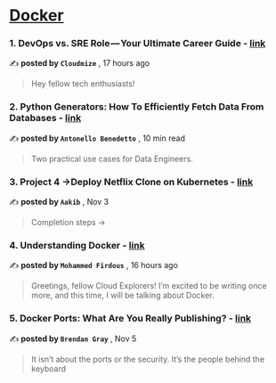 
<h1><a href=https://medium.com/tag/docker/recommended target="_blank" rel="noopener noreferrer">Docker</a></h1>
<h3>1. DevOps vs. SRE Role — Your Ultimate Career Guide - <a href=https://medium.com/@cloudmize/devops-vs-sre-role-your-ultimate-career-guide-cf1c3965be13?source=tag_recommended_feed---------0-84----------docker----------2ff6d3b6_de38_4282_be37_c4e7aaf74d08------- target="_blank" rel="noopener noreferrer">link</a></h3>

✍️ **posted by `Cloudmize`** <date> , 17 hours ago</date>

<blockquote>Hey fellow tech enthusiasts!</blockquote>

<h3>2. Python Generators: How To Efficiently Fetch Data From Databases - <a href=https://medium.com/gitconnected/python-generators-how-to-efficiently-fetch-data-from-databases-25f1947f56c0?source=tag_recommended_feed---------1-107----------docker----------2ff6d3b6_de38_4282_be37_c4e7aaf74d08------- target="_blank" rel="noopener noreferrer">link</a></h3>

✍️ **posted by `Antonello Benedetto`** <date> , 10 min read</date>

<blockquote>Two practical use cases for Data Engineers.</blockquote>

<h3>3. Project 4 →Deploy Netflix Clone on Kubernetes - <a href=https://medium.com/@aakibkhan1/project-4-deploy-netflix-clone-on-kubernetes-9ae6091b88bd?source=tag_recommended_feed---------2-85----------docker----------2ff6d3b6_de38_4282_be37_c4e7aaf74d08------- target="_blank" rel="noopener noreferrer">link</a></h3>

✍️ **posted by `Aakib`** <date> , Nov 3</date>

<blockquote>Completion steps →</blockquote>

<h3>4. Understanding Docker - <a href=https://medium.com/@mohammedfirdousaraoye/understanding-docker-fdfc1edf3bbd?source=tag_recommended_feed---------3-84----------docker----------2ff6d3b6_de38_4282_be37_c4e7aaf74d08------- target="_blank" rel="noopener noreferrer">link</a></h3>

✍️ **posted by `Mohammed Firdous`** <date> , 16 hours ago</date>

<blockquote>Greetings, fellow Cloud Explorers! I’m excited to be writing once more, and this time, I will be talking about Docker.</blockquote>

<h3>5. Docker Ports: What Are You Really Publishing? - <a href=https://medium.com/@caring_lion_hedgehog_829/docker-ports-what-are-you-really-publishing-df473669093c?source=tag_recommended_feed---------4-107----------docker----------2ff6d3b6_de38_4282_be37_c4e7aaf74d08------- target="_blank" rel="noopener noreferrer">link</a></h3>

✍️ **posted by `Brendan Gray`** <date> , Nov 5</date>

<blockquote>It isn’t about the ports or the security. It’s the people behind the keyboard</blockquote>

